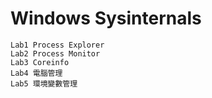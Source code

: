 # Windows Sysinternals
```
Lab1 Process Explorer
Lab2 Process Monitor
Lab3 Coreinfo
Lab4 電腦管理
Lab5 環境變數管理
```
